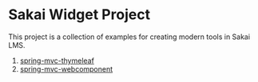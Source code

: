 # Sakai Widget Project
This project is a collection of examples for creating modern tools in Sakai LMS.

1. [spring-mvc-thymeleaf](spring-mvc-thymeleaf/README.md)
1. [spring-mvc-webcomponent](spring-mvc-webcomponent/README.md)
